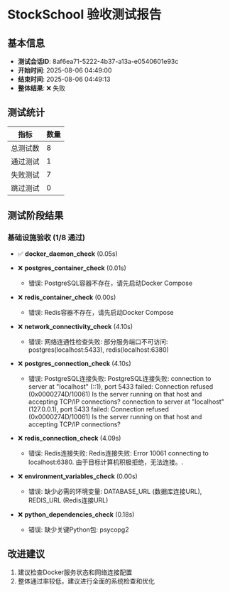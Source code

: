 # StockSchool 验收测试报告

## 基本信息

- **测试会话ID**: 8af6ea71-5222-4b37-a13a-e0540601e93c
- **开始时间**: 2025-08-06 04:49:00
- **结束时间**: 2025-08-06 04:49:13
- **整体结果**: ❌ 失败

## 测试统计

| 指标 | 数量 |
|------|------|
| 总测试数 | 8 |
| 通过测试 | 1 |
| 失败测试 | 7 |
| 跳过测试 | 0 |

## 测试阶段结果

### 基础设施验收 (1/8 通过)

- ✅ **docker_daemon_check** (0.05s)
- ❌ **postgres_container_check** (0.01s)
  - 错误: PostgreSQL容器不存在，请先启动Docker Compose
- ❌ **redis_container_check** (0.00s)
  - 错误: Redis容器不存在，请先启动Docker Compose
- ❌ **network_connectivity_check** (4.10s)
  - 错误: 网络连通性检查失败: 部分服务端口不可访问: postgres(localhost:5433), redis(localhost:6380)
- ❌ **postgres_connection_check** (4.10s)
  - 错误: PostgreSQL连接失败: PostgreSQL连接失败: connection to server at "localhost" (::1), port 5433 failed: Connection refused (0x0000274D/10061)
	Is the server running on that host and accepting TCP/IP connections?
connection to server at "localhost" (127.0.0.1), port 5433 failed: Connection refused (0x0000274D/10061)
	Is the server running on that host and accepting TCP/IP connections?

- ❌ **redis_connection_check** (4.09s)
  - 错误: Redis连接失败: Redis连接失败: Error 10061 connecting to localhost:6380. 由于目标计算机积极拒绝，无法连接。.
- ❌ **environment_variables_check** (0.00s)
  - 错误: 缺少必需的环境变量: DATABASE_URL (数据库连接URL), REDIS_URL (Redis连接URL)
- ❌ **python_dependencies_check** (0.18s)
  - 错误: 缺少关键Python包: psycopg2

## 改进建议

1. 建议检查Docker服务状态和网络连接配置
2. 整体通过率较低，建议进行全面的系统检查和优化
